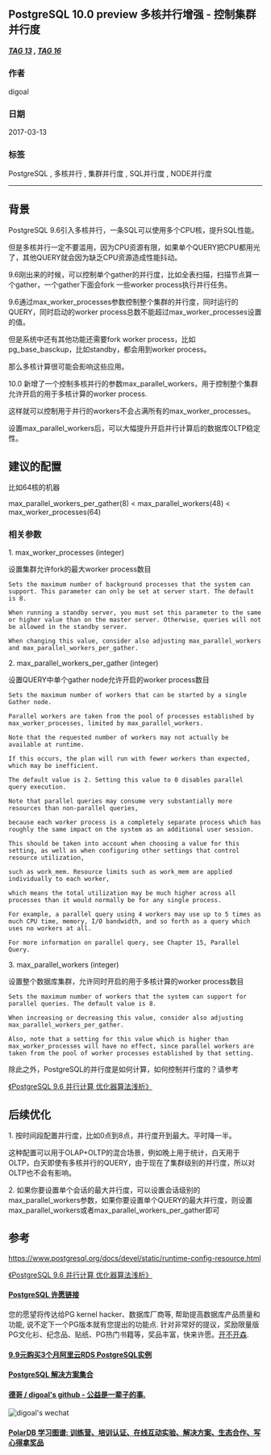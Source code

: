 ## PostgreSQL 10.0 preview 多核并行增强 - 控制集群并行度    
##### [TAG 13](../class/13.md) , [TAG 16](../class/16.md)
                                                                                            
### 作者                                                                                                                                         
digoal                                                                                       
                                                                                              
### 日期                                                                                         
2017-03-13                                                                                        
                                                                                          
### 标签                                                                                       
PostgreSQL , 多核并行 , 集群并行度 , SQL并行度 , NODE并行度       
                                                                                            
----                                                                                      
                                                                                               
## 背景        
PostgreSQL 9.6引入多核并行，一条SQL可以使用多个CPU核，提升SQL性能。    
    
但是多核并行一定不要滥用，因为CPU资源有限，如果单个QUERY把CPU都用光了，其他QUERY就会因为缺乏CPU资源造成性能抖动。    
    
9.6刚出来的时候，可以控制单个gather的并行度，比如全表扫描，扫描节点算一个gather，一个gather下面会fork 一些worker process执行并行任务。    
    
9.6通过max_worker_processes参数控制整个集群的并行度，同时运行的QUERY，同时启动的worker process总数不能超过max_worker_processes设置的值。    
    
但是系统中还有其他功能还需要fork worker process，比如pg_base_basckup，比如standby，都会用到worker process。    
    
那么多核计算很可能会影响这些应用。    
    
10.0 新增了一个控制多核并行的参数max_parallel_workers，用于控制整个集群允许开启的用于多核计算的worker process.    
    
这样就可以控制用于并行的workers不会占满所有的max_worker_processes。    
  
设置max_parallel_workers后，可以大幅提升开启并行计算后的数据库OLTP稳定性。  
    
## 建议的配置    
比如64核的机器  
  
max_parallel_workers_per_gather(8) < max_parallel_workers(48) < max_worker_processes(64)    
    
### 相关参数   
    
1\. max_worker_processes (integer)    
    
设置集群允许fork的最大worker process数目    
    
```    
Sets the maximum number of background processes that the system can support. This parameter can only be set at server start. The default is 8.    
    
When running a standby server, you must set this parameter to the same or higher value than on the master server. Otherwise, queries will not be allowed in the standby server.    
    
When changing this value, consider also adjusting max_parallel_workers and max_parallel_workers_per_gather.    
```    
    
2\. max_parallel_workers_per_gather (integer)    
    
设置QUERY中单个gather node允许开启的worker process数目    
    
```    
Sets the maximum number of workers that can be started by a single Gather node.     
    
Parallel workers are taken from the pool of processes established by max_worker_processes, limited by max_parallel_workers.     
    
Note that the requested number of workers may not actually be available at runtime.     
    
If this occurs, the plan will run with fewer workers than expected, which may be inefficient.     
    
The default value is 2. Setting this value to 0 disables parallel query execution.    
    
Note that parallel queries may consume very substantially more resources than non-parallel queries,     
    
because each worker process is a completely separate process which has roughly the same impact on the system as an additional user session.     
    
This should be taken into account when choosing a value for this setting, as well as when configuring other settings that control resource utilization,     
    
such as work_mem. Resource limits such as work_mem are applied individually to each worker,     
    
which means the total utilization may be much higher across all processes than it would normally be for any single process.     
    
For example, a parallel query using 4 workers may use up to 5 times as much CPU time, memory, I/O bandwidth, and so forth as a query which uses no workers at all.    
    
For more information on parallel query, see Chapter 15, Parallel Query.    
```    
    
3\. max_parallel_workers (integer)    
    
设置整个数据库集群，允许同时开启的用于多核计算的worker process数目    
    
```    
Sets the maximum number of workers that the system can support for parallel queries. The default value is 8.     
    
When increasing or decreasing this value, consider also adjusting max_parallel_workers_per_gather.     
    
Also, note that a setting for this value which is higher than max_worker_processes will have no effect, since parallel workers are taken from the pool of worker processes established by that setting.    
```    
      
除此之外，PostgreSQL的并行度是如何计算，如何控制并行度的？请参考    
    
[《PostgreSQL 9.6 并行计算 优化器算法浅析》](../201610/20161002_01.md)      
    
## 后续优化  
1\. 按时间段配置并行度，比如0点到8点，并行度开到最大。平时降一半。  
  
这种配置可以用于OLAP+OLTP的混合场景，例如晚上用于统计，白天用于OLTP，白天即使有多核并行的QUERY，由于现在了集群级别的并行度，所以对OLTP也不会有影响。  
  
2\. 如果你要设置单个会话的最大并行度，可以设置会话级别的max_parallel_workers参数，如果你要设置单个QUERY的最大并行度，则设置max_parallel_workers或者max_parallel_workers_per_gather即可
    
## 参考      
https://www.postgresql.org/docs/devel/static/runtime-config-resource.html    
    
[《PostgreSQL 9.6 并行计算 优化器算法浅析》](../201610/20161002_01.md)      
  
  
  
  
  
  
  
  
  
  
  
  
  
  
  
  
  
  
  
  
  
  
  
  
  
  
  
  
  
  
  
  
  
  
  
  
  
  
  
  
  
  
  
  
  
  
  
  
  
  
  
  
  
  
  
  
  
  
  
  
  
  
  
  
  
  
  
  
  
  
  
  
  
#### [PostgreSQL 许愿链接](https://github.com/digoal/blog/issues/76 "269ac3d1c492e938c0191101c7238216")
您的愿望将传达给PG kernel hacker、数据库厂商等, 帮助提高数据库产品质量和功能, 说不定下一个PG版本就有您提出的功能点. 针对非常好的提议，奖励限量版PG文化衫、纪念品、贴纸、PG热门书籍等，奖品丰富，快来许愿。[开不开森](https://github.com/digoal/blog/issues/76 "269ac3d1c492e938c0191101c7238216").  
  
  
#### [9.9元购买3个月阿里云RDS PostgreSQL实例](https://www.aliyun.com/database/postgresqlactivity "57258f76c37864c6e6d23383d05714ea")
  
  
#### [PostgreSQL 解决方案集合](https://yq.aliyun.com/topic/118 "40cff096e9ed7122c512b35d8561d9c8")
  
  
#### [德哥 / digoal's github - 公益是一辈子的事.](https://github.com/digoal/blog/blob/master/README.md "22709685feb7cab07d30f30387f0a9ae")
  
  
![digoal's wechat](../pic/digoal_weixin.jpg "f7ad92eeba24523fd47a6e1a0e691b59")
  
  
#### [PolarDB 学习图谱: 训练营、培训认证、在线互动实验、解决方案、生态合作、写心得拿奖品](https://www.aliyun.com/database/openpolardb/activity "8642f60e04ed0c814bf9cb9677976bd4")
  
